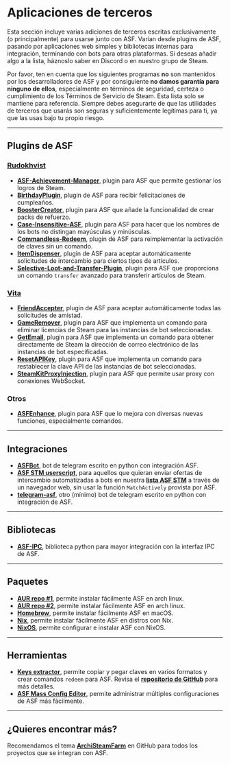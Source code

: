 # Aplicaciones de terceros

Esta sección incluye varias adiciones de terceros escritas exclusivamente (o principalmente) para usarse junto con ASF. Varían desde plugins de ASF, pasando por aplicaciones web simples y bibliotecas internas para integración, terminando con bots para otras plataformas. Si deseas añadir algo a la lista, háznoslo saber en Discord o en nuestro grupo de Steam.

Por favor, ten en cuenta que los siguientes programas **no** son mantenidos por los desarrolladores de ASF y por consiguiente **no damos garantía para ninguno de ellos**, especialmente en términos de seguridad, certeza o cumplimiento de los Términos de Servicio de Steam. Esta lista solo se mantiene para referencia. Siempre debes asegurarte de que las utilidades de terceros que usarás son seguras y suficientemente legítimas para ti, ya que las usas bajo tu propio riesgo.

---

## Plugins de ASF

### **[Rudokhvist](https://github.com/Rudokhvist)**

- **[ASF-Achievement-Manager](https://github.com/Rudokhvist/ASF-Achievement-Manager)**, plugin para ASF que permite gestionar los logros de Steam.
- **[BirthdayPlugin](https://github.com/Rudokhvist/BirthdayPlugin)**, plugin de ASF para recibir felicitaciones de cumpleaños.
- **[BoosterCreator](https://github.com/Rudokhvist/BoosterCreator)**, plugin para ASF que añade la funcionalidad de crear packs de refuerzo.
- **[Case-Insensitive-ASF](https://github.com/Rudokhvist/Case-Insensitive-ASF)**, plugin para ASF para hacer que los nombres de los bots no distingan mayúsculas y minúsculas.
- **[Commandless-Redeem](https://github.com/Rudokhvist/Commandless-Redeem)**, plugin de ASF para reimplementar la activación de claves sin un comando.
- **[ItemDispenser](https://github.com/Rudokhvist/ItemDispenser)**, plugin de ASF para aceptar automáticamente solicitudes de intercambio para ciertos tipos de artículos.
- **[Selective-Loot-and-Transfer-Plugin](https://github.com/Rudokhvist/Selective-Loot-and-Transfer-Plugin)**, plugin para ASF que proporciona un comando `transfer` avanzado para transferir artículos de Steam.

### **[Vita](https://github.com/ezhevita)**

- **[FriendAccepter](https://github.com/ezhevita/FriendAccepter)**, plugin de ASF para aceptar automáticamente todas las solicitudes de amistad.
- **[GameRemover](https://github.com/ezhevita/GameRemover)**, plugin para ASF que implementa un comando para eliminar licencias de Steam para las instancias de bot seleccionadas.
- **[GetEmail](https://github.com/ezhevita/GetEmail)**, plugin para ASF que implementa un comando para obtener directamente de Steam la dirección de correo electrónico de las instancias de bot especificadas.
- **[ResetAPIKey](https://github.com/ezhevita/ResetAPIKey)**, plugin para ASF que implementa un comando para restablecer la clave API de las instancias de bot seleccionadas.
- **[SteamKitProxyInjection](https://github.com/ezhevita/SteamKitProxyInjection)**, plugin para ASF que permite usar proxy con conexiones WebSocket.

### Otros

- **[ASFEnhance](https://github.com/chr233/ASFEnhance)**, plugin para ASF que lo mejora con diversas nuevas funciones, especialmente comandos.

---

## Integraciones

- **[ASFBot](https://github.com/dmcallejo/ASFBot)**, bot de telegram escrito en python con integración ASF.
- **[ASF STM userscript](https://greasyfork.org/en/scripts/404754-asf-stm)**, para aquellos que quieran enviar ofertas de intercambio automatizadas a bots en nuestra **[lista ASF STM](https://github.com/JustArchiNET/ArchiSteamFarm/wiki/ItemsMatcherPlugin-es-ES#publiclisting)** a través de un navegador web, sin usar la función `MatchActively` provista por ASF.
- **[telegram-asf](https://github.com/deluxghost/telegram-asf)**, otro (mínimo) bot de telegram escrito en python con integración de ASF.

---

## Bibliotecas

- **[ASF-IPC](https://github.com/deluxghost/ASF_IPC)**, biblioteca python para mayor integración con la interfaz IPC de ASF.

---

## Paquetes

- **[AUR repo #1](https://aur.archlinux.org/packages/asf)**, permite instalar fácilmente ASF en arch linux.
- **[AUR repo #2](https://aur.archlinux.org/packages/archisteamfarm-bin)**, permite instalar fácilmente ASF en arch linux.
- **[Homebrew](https://formulae.brew.sh/formula/archi-steam-farm)**, permite instalar fácilmente ASF en macOS.
- **[Nix](https://search.nixos.org/packages?channel=unstable&show=ArchiSteamFarm&from=0&size=50&sort=relevance&type=packages&query=ArchiSteamFarm)**, permite instalar fácilmente ASF en distros con Nix.
- **[NixOS](https://search.nixos.org/options?channel=unstable&from=0&size=50&sort=relevance&type=packages&query=ArchiSteamFarm)**, permite configurar e instalar ASF con NixOS.

---

## Herramientas

- **[Keys extractor](https://ske.xpixv.com)**, permite copiar y pegar claves en varios formatos y crear comandos `redeem` para ASF. Revisa el **[repositorio de GitHub](https://github.com/PixvIO/SKE)** para más detalles.
- **[ASF Mass Config Editor](https://github.com/genesix-eu/ASF_MCE)**, permite administrar múltiples configuraciones de ASF más fácilmente.

---

## ¿Quieres encontrar más?

Recomendamos el tema **[ArchiSteamFarm](https://github.com/topics/archisteamfarm)** en GitHub para todos los proyectos que se integran con ASF.